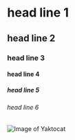 # head line 1
## head line 2
### head line 3
#### head line 4
##### head line 5
###### head line 6

![Image of Yaktocat](https://octodex.github.com/images/yaktocat.png)
